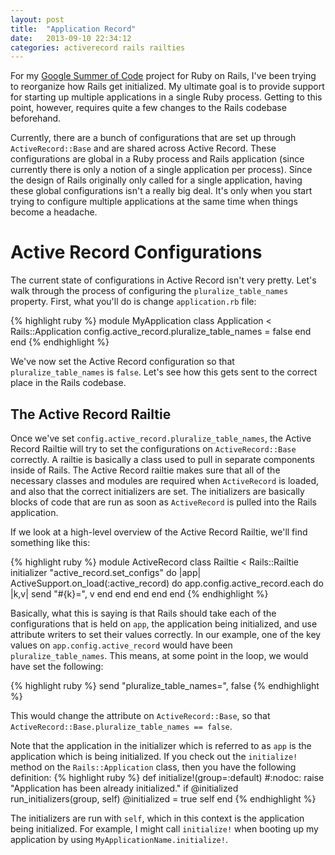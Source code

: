 ```yaml
---
layout: post
title:  "Application Record"
date:   2013-09-10 22:34:12
categories: activerecord rails railties
---
```


For my [Google Summer of Code][gsoc] project for Ruby on Rails, I've been trying to reorganize how Rails get initialized. My ultimate goal is to provide support for starting up multiple applications in a single Ruby process. Getting to this point, however, requires quite a few changes to the Rails codebase beforehand.

Currently, there are a bunch of configurations that are set up through `ActiveRecord::Base` and are shared across Active Record. These configurations are global in a Ruby process and Rails application (since currently there is only a notion of a single application per process). Since the design of Rails originally only called for a single application, having these global configurations isn't a really big deal. It's only when you start trying to configure multiple applications at the same time when things become a headache.

# Active Record Configurations

The current state of configurations in Active Record isn't very pretty. Let's walk through the process of configuring the `pluralize_table_names` property. First, what you'll do is change `application.rb` file:

{% highlight ruby %}
module MyApplication
  class Application < Rails::Application
    config.active_record.pluralize_table_names = false
  end
end
{% endhighlight %}

We've now set the Active Record configuration so that `pluralize_table_names` is `false`. Let's see how this gets sent to the correct place in the Rails codebase.

## The Active Record Railtie

Once we've set `config.active_record.pluralize_table_names`, the Active Record Railtie will try to set the configurations on `ActiveRecord::Base` correctly. A railtie is basically a class used to pull in separate components inside of Rails. The Active Record railtie makes sure that all of the necessary classes and modules are required when `ActiveRecord` is loaded, and also that the correct initializers are set. The initializers are basically blocks of code that are run as soon as `ActiveRecord` is pulled into the Rails application.

If we look at a high-level overview of the Active Record Railtie, we'll find something like this:

{% highlight ruby %}
module ActiveRecord
  class Railtie < Rails::Railtie
    initializer "active_record.set_configs" do |app|
      ActiveSupport.on_load(:active_record) do
        app.config.active_record.each do |k,v|
          send "#{k}=", v
        end
      end
    end
  end
end
{% endhighlight %}

Basically, what this is saying is that Rails should take each of the configurations that is held on `app`, the application being initialized, and use attribute writers to set their values correctly. In our example, one of the key values on `app.config.active_record` would have been `pluralize_table_names`. This means, at some point in the loop, we would have set the following:

{% highlight ruby %}
  send "pluralize_table_names=", false
{% endhighlight %}

This would change the attribute on `ActiveRecord::Base`, so that `ActiveRecord::Base.pluralize_table_names == false`.

Note that the application in the initializer which is referred to as `app` is the application which is being initialized. If you check out the `initialize!` method on the `Rails::Application` class, then you have the following definition:
{% highlight ruby %}
def initialize!(group=:default) #:nodoc:
  raise "Application has been already initialized." if @initialized
  run_initializers(group, self)
  @initialized = true
  self
end
{% endhighlight %}

The initializers are run with `self`, which in this context is the application being initialized. For example, I might call `initialize!` when booting up my application by using `MyApplicationName.initialize!`.

[gsoc]: http://www.google-melange.com/gsoc/homepage/google/gsoc2013
